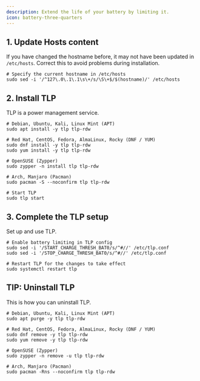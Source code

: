```yaml
---
description: Extend the life of your battery by limiting it.
icon: battery-three-quarters
---
```


## 1. Update Hosts content

If you have changed the hostname before, it may not have been updated in `/etc/hosts`. Correct this to avoid problems during installation.

```shell
# Specify the current hostname in /etc/hosts
sudo sed -i '/^127\.0\.1\.1\s\+/s/\S\+$/$(hostname)/' /etc/hosts
```

## 2. Install TLP

TLP is a power management service.

```shell
# Debian, Ubuntu, Kali, Linux Mint (APT)
sudo apt install -y tlp tlp-rdw

# Red Hat, CentOS, Fedora, AlmaLinux, Rocky (DNF / YUM)
sudo dnf install -y tlp tlp-rdw
sudo yum install -y tlp tlp-rdw

# OpenSUSE (Zypper)
sudo zypper -n install tlp tlp-rdw

# Arch, Manjaro (Pacman)
sudo pacman -S --noconfirm tlp tlp-rdw

# Start TLP
sudo tlp start
```

## 3. Complete the TLP setup

Set up and use TLP.

```shell
# Enable battery limiting in TLP config
sudo sed -i '/START_CHARGE_THRESH_BAT0/s/^#//' /etc/tlp.conf
sudo sed -i '/STOP_CHARGE_THRESH_BAT0/s/^#//' /etc/tlp.conf

# Restart TLP for the changes to take effect
sudo systemctl restart tlp
```

## TIP: Uninstall TLP

This is how you can uninstall TLP.

```shell
# Debian, Ubuntu, Kali, Linux Mint (APT)
sudo apt purge -y tlp tlp-rdw

# Red Hat, CentOS, Fedora, AlmaLinux, Rocky (DNF / YUM)
sudo dnf remove -y tlp tlp-rdw
sudo yum remove -y tlp tlp-rdw

# OpenSUSE (Zypper)
sudo zypper -n remove -u tlp tlp-rdw

# Arch, Manjaro (Pacman)
sudo pacman -Rns --noconfirm tlp tlp-rdw
```
